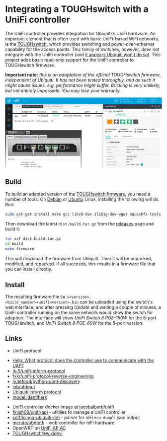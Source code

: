 # Integrating a TOUGHswitch with a UniFi controller

The UniFi controller provides integration for Ubiquiti's UniFi hardware. An important element
that is often used with basic UniFi-based WiFi networks, is the
[TOUGHswitch](https://www.ubnt.com/accessories/toughswitch/), which provides
switching and power-over-ethernet capability for the access points. This family of switches,
however, does not integrate with the UniFi controller
(and [it appears Ubiquiti won't do so](https://community.ubnt.com/t5/UniFi-Routing-Switching/Tough-Switch-integration-with-Unifi-4-6/td-p/1191186)).
This project adds basic read-only support for the UniFi controller to TOUGHswitch firmware.

**Important note:** _this is an adaptation of the official TOUGHswitch firmware, independent of
Ubiquiti. It has not been tested thoroughly, and as such it might cause issues, e.g. performance
might suffer. Bricking is very unlikely, but not entirely impossible. You may lose your warranty._

![UniFi controller with a TOUGHswitch](screenshot-unifi-controller.png)


## Build

To build an adapted version of the [TOUGHswitch firmware](https://www.ubnt.com/download/accessories/toughswitch),
you need a number of tools. On [Debian](http://www.debian.org/) or [Ubuntu](https://www.ubuntu.com/desktop)
Linux, installing the following will do. Run:

```sh
sudo apt-get install make gcc libc6-dev zlib1g-dev wget squashfs-tools
```

Then download the latest `dist.build.tar.gz` from
the [releases](https://github.com/wvengen/unifi-controllable-switch/releases) page
and build it:

```sh
tar xzf dist.build.tar.gz
cd build
make firmware
```

This will download the firmware from Ubiquiti. Then it will be unpacked, modified,
and repacked. If all succeeds, this results in a firmware file that you can install directly.


## Install

The resulting firmware file `SW.v<version>.<build_number>+unifi<version>.bin` can be uploaded
using the switch's web interface, and after pressing _Update_ and waiting a couple of minutes,
a UniFi controller running on the same network would show the switch for adoption. The interface
will show _UniFi Switch 8 POE-150W_ for the 8-port TOUGHswitch, and _UniFi Switch 8 POE-60W_ for
the 5-port version.


## Links

* UniFi protocol
 - [Help: What protocol does the controller use to communicate with the UAP?](https://help.ubnt.com/hc/en-us/articles/204976094-UniFi-What-protocol-does-the-controller-use-to-communicate-with-the-UAP-)
 - [jk-5/unifi-inform-protocol](https://github.com/jk-5/unifi-inform-protocol)
 - [fxkr/unifi-protocol-reverse-engineering](https://github.com/fxkr/unifi-protocol-reverse-engineering)
 - [nutefood/python-ubnt-discovery](https://github.com/nitefood/python-ubnt-discovery)
 - [job/ubbnut](https://github.com/jof/ubbnut)
 - [Ubiquiti inform protocol](https://github.com/mcrute/ubntmfi/blob/master/inform_protocol.md)
 - [model identifiers](https://community.ubnt.com/ubnt/attachments/ubnt/UniFi/194506/1/bundles.json.txt)
* UniFi controller docker image at [jacobalberti/unifi](https://hub.docker.com/r/jacobalberty/unifi/)
* [finish06/unifi-api](https://github.com/finish06/unifi-api) - utitilies to manage a UniFi controller
* [sol1/icinga-ubiquiti-mfi](https://github.com/sol1/icinga-ubiquiti-mfi) - parser for mFi `mca-dump`'s json output
* [mcrute/ubntmfi](https://github.com/mcrute/ubntmfi) - web controller for mFi hardware
* OpenWRT on [UniFi AP AC](https://wiki.openwrt.org/toh/ubiquiti/unifiac)
* [TOUGHswitch@wikidevi](https://wikidevi.com/wiki/Ubiquiti_Networks_TOUGHSwitch_PoE_Pro)
